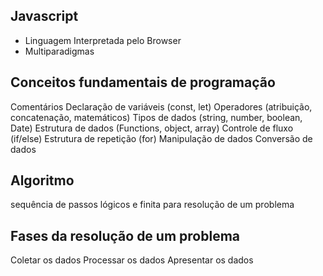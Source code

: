 ## Javascript
- Linguagem Interpretada pelo Browser
- Multiparadigmas

## Conceitos fundamentais de programação
Comentários
Declaração de variáveis (const, let)
Operadores (atribuição, concatenação, matemáticos)
Tipos de dados (string, number, boolean, Date)
Estrutura de dados (Functions, object, array)
Controle de fluxo (if/else)
Estrutura de repetição (for)
Manipulação de dados
Conversão de dados

## Algoritmo
sequência de passos lógicos e finita para resolução de um problema

## Fases da resolução de um problema
Coletar os dados
Processar os dados
Apresentar os dados

